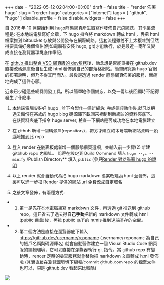 +++
date = "2022-05-12 02:04:00+00:00"
draft = false
title = "render 佈署 hugo"
slug = "render-hugo"
categories = ["internet"]
tags = [
  "github",
  "hugo"
  ]
disable_profile = false
disable_widgets = false
+++

自 2016 年 10 月開始[利用 hugo](https://blog.jxtsai.info/post/hugo-site/)靜態網頁產生器寫作發佈自己的網誌，其作業流程是: 在本地端電腦寫好文章，下 hugo 指令將 markdown 轉成 html ，再把 html 檔案推到 bitbucket 存放與公開發布在網際網路。這套流程雖說不上太複雜到但然得要具備好幾個條件(例如電腦有安裝 hugo, git)才能執行，於是最近一兩年又變成直接在瀏覽器環境底作筆記。

在 [github 推出整合 VSC 網頁版的 dev服務](https://www.ruanyifeng.com/blog/2021/08/best-note-taking-software-for-programmers.html)後，動念想是否能直接在 github.dev 直接改碼源庫後自動生成 html 發佈到自己的部落格網站。簡單研究過 hugo 官網的布署說明，但乃不得其門而入。最後是透過 render 靜態網頁佈署的服務，無痛地完成了這件心願。

近來已少碰這些網頁開發工具，所以簡單地作個備忘，以免一兩年後回顧時不記得發生了什麼事

1.  本地端電腦安裝好 hugo , 並下令製作一個新網站:  完成這項動作後,就可以把過去備份在某處的 hugo blog 碼源庫下載回來複制到新網站的資料夾底下。 在該資料夾底下指令 hugo server, 檢查一下網站是否成功地在本地電腦建立

2.  在 github 新增一個碼源庫(repository)，把方才建立的本地端新網站資料一股腦地推到此 repo 

3. 登入 render 在儀表板處新增一個靜態網頁選項，並輸入前一步驟(2) 新建 gitbhub repo 之網址。 記得在設定頁  Build Command 填入 `hugo --gc --minify`  /Publish Directory** 填入 `public` (參見[Render 對於佈署 hugo 的說明](https://render.com/docs/deploy-hugo)

4.  以上 render 就會自動代為把 hugo markdown 檔案改建為 html 並發佈，這裏可以進一步把 Render 提供的網站 url 免費改成[自定域名](https://render.com/docs/configure-other-dns)

5.  之後文章發佈，有兩種方式: 

  - 1. 第一是先在本地電腦編寫 markdown 文件，再透過 git 推送到 github repo，這已省去了過去得**自己手動**把新的 markdown 文件轉成 html (public 目錄)後，再把 public 底下的 htmls 推到遠端寄存的空間。
 
  - 2. 第二個方法是直接在瀏覽器底下輸入 https://github.dev/username/reponame (username/ reponame 為自己的帳戶名稱與碼源庫名) 就會自動替你建立一個 Visual Studio Code 網頁版的編輯環境，它可以直接在瀏覽器執行 git  指令。當 github repo 有變動時，render 定時的檢查服務就會替你把 markdown 文章轉成 html 發佈啦 (其實直接在瀏覽器環境下編輯/commit github.com repo 的檔案文件也可以，只是 github.dev 看起來比較酷)   

![](https://i.imgur.com/OITNucC.png)
